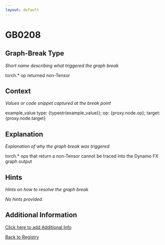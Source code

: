 ```yaml
---
layout: default
---
```

# GB0208

## Graph-Break Type
*Short name describing what triggered the graph break*

torch.* op returned non-Tensor

## Context
*Values or code snippet captured at the break point*

example_value type: {typestr(example_value)}; op: {proxy.node.op}; target: {proxy.node.target}

## Explanation
*Explanation of why the graph break was triggered*

torch.* ops that return a non-Tensor cannot be traced into the Dynamo FX graph output

## Hints
*Hints on how to resolve the graph break*

*No hints provided.*


## Additional Information

<!-- ADDITIONAL INFORMATION START - Add custom information below this line -->

<!-- ADDITIONAL INFORMATION END -->


[Click here to add Additional Info](https://github.com/meta-pytorch/compile-graph-break-site/edit/main/docs/gb/gb0208.md)

[Back to Registry](../index.html)
